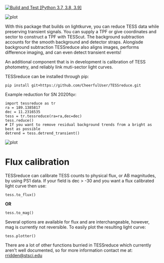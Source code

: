 [![Build and Test [Python 3.7, 3.8, 3.9]](https://github.com/temuller/TESSreduce/actions/workflows/build.yml/badge.svg)](https://github.com/temuller/TESSreduce/actions/workflows/build.yml)

![plot](./figs/header.png)

With this package that builds on lightkurve, you can reduce TESS data while preserving transient signals. You can supply a TPF or give coordinates and sector to construct a TPF with TESScut. The background subtraction accounts for the smooth background and
detector straps. Alongisde background subtraction TESSreduce also aligns images, performs difference imaging, and can even detect transient events! 

An additional component that is in development is calibration of TESS photometry, and reliably link muti-sector light curves.

TESSreduce can be installed through pip:

`pip install git+https://github.com/CheerfulUser/TESSreduce.git`

Example reduction for SN 2020fqv:
```
import tessreduce as tr
ra = 189.1385817
dec = 11.2316535
tess = tr.tessreduce(ra=ra,dec=dec)
tess.reduce()
# If you want to remove residual background trends from a bright as best as possible
detrend = tess.detrend_transient()
```
![plot](./figs/detrend_comparison.png)

# Flux calibration

TESSreduce can calibrate TESS counts to physical flux, or AB magnitudes, by using PS1 data. If your field is dec > -30 and you want a flux calibrated light curve then use:
```
tess.to_flux()
```
**OR**
```
tess.to_mag()
```
Several options are available for flux and are interchangeable, however, mag is currently not reversible. To easily plot the resulting light curve:
```
tess.plotter()
```


There are a lot of other functions burried in TESSreduce which currently aren't well documented, so for more information contact me at: rridden@stsci.edu
